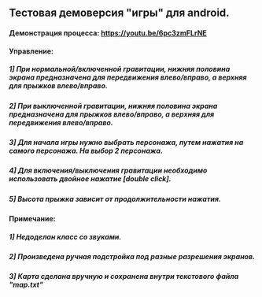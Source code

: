 ## Тестовая демоверсия "игры" для android. 

#### Демонстрация процесса: https://youtu.be/6pc3zmFLrNE
#### Управление:
##### 1] При нормальной/включенной гравитации, нижняя половина экрана предназначена для передвижения влево/вправо, а верхняя для прыжков влево/вправо. 
##### 2] При выключенной гравитации, нижняя половина экрана предназначена для прыжков влево/вправо, а верхняя для передвижения влево/вправо. 
##### 3] Для начала игры нужно выбрать персонажа, путем нажатия на самого персонажа. На выбор 2 персонажа.
##### 4] Для включения/выключения гравитации необходимо использовать двойное нажатие [double click].
##### 5] Высота прыжка зависит от продолжительности нажатия.

#### Примечание:
##### 1] Недоделан класс со звуками.
##### 2] Произведена ручная подстройка под разные разрешения экранов. 
##### 3] Карта сделана вручную и сохранена внутри текстового файла "map.txt" 
